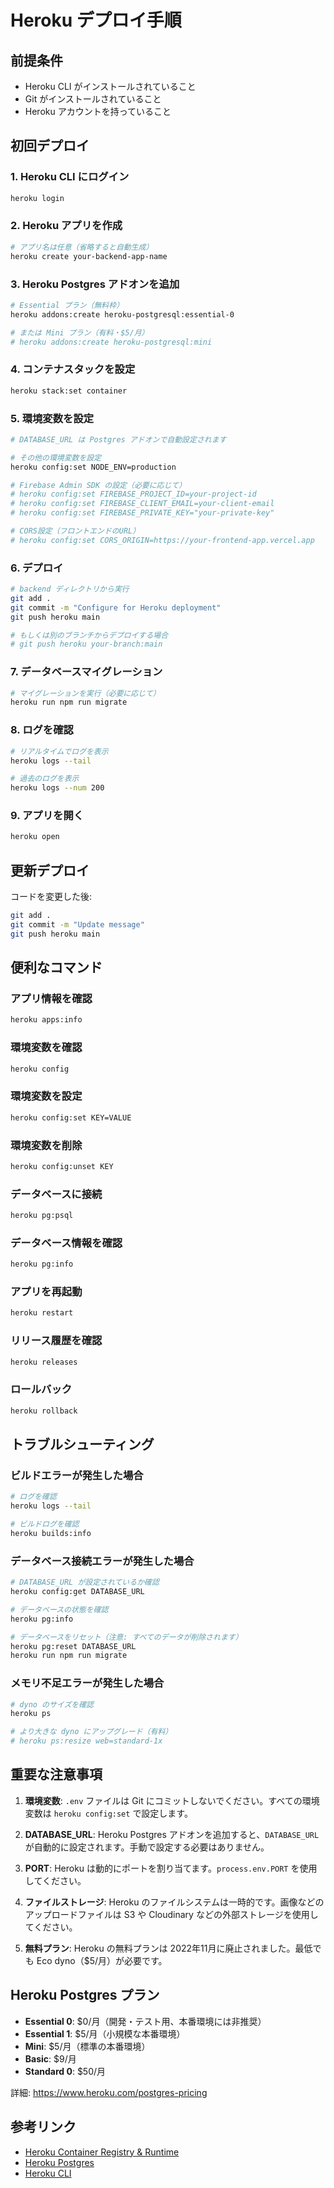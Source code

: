 # Heroku デプロイ手順

## 前提条件

- Heroku CLI がインストールされていること
- Git がインストールされていること
- Heroku アカウントを持っていること

## 初回デプロイ

### 1. Heroku CLI にログイン

```bash
heroku login
```

### 2. Heroku アプリを作成

```bash
# アプリ名は任意（省略すると自動生成）
heroku create your-backend-app-name
```

### 3. Heroku Postgres アドオンを追加

```bash
# Essential プラン（無料枠）
heroku addons:create heroku-postgresql:essential-0

# または Mini プラン（有料・$5/月）
# heroku addons:create heroku-postgresql:mini
```

### 4. コンテナスタックを設定

```bash
heroku stack:set container
```

### 5. 環境変数を設定

```bash
# DATABASE_URL は Postgres アドオンで自動設定されます

# その他の環境変数を設定
heroku config:set NODE_ENV=production

# Firebase Admin SDK の設定（必要に応じて）
# heroku config:set FIREBASE_PROJECT_ID=your-project-id
# heroku config:set FIREBASE_CLIENT_EMAIL=your-client-email
# heroku config:set FIREBASE_PRIVATE_KEY="your-private-key"

# CORS設定（フロントエンドのURL）
# heroku config:set CORS_ORIGIN=https://your-frontend-app.vercel.app
```

### 6. デプロイ

```bash
# backend ディレクトリから実行
git add .
git commit -m "Configure for Heroku deployment"
git push heroku main

# もしくは別のブランチからデプロイする場合
# git push heroku your-branch:main
```

### 7. データベースマイグレーション

```bash
# マイグレーションを実行（必要に応じて）
heroku run npm run migrate
```

### 8. ログを確認

```bash
# リアルタイムでログを表示
heroku logs --tail

# 過去のログを表示
heroku logs --num 200
```

### 9. アプリを開く

```bash
heroku open
```

## 更新デプロイ

コードを変更した後:

```bash
git add .
git commit -m "Update message"
git push heroku main
```

## 便利なコマンド

### アプリ情報を確認

```bash
heroku apps:info
```

### 環境変数を確認

```bash
heroku config
```

### 環境変数を設定

```bash
heroku config:set KEY=VALUE
```

### 環境変数を削除

```bash
heroku config:unset KEY
```

### データベースに接続

```bash
heroku pg:psql
```

### データベース情報を確認

```bash
heroku pg:info
```

### アプリを再起動

```bash
heroku restart
```

### リリース履歴を確認

```bash
heroku releases
```

### ロールバック

```bash
heroku rollback
```

## トラブルシューティング

### ビルドエラーが発生した場合

```bash
# ログを確認
heroku logs --tail

# ビルドログを確認
heroku builds:info
```

### データベース接続エラーが発生した場合

```bash
# DATABASE_URL が設定されているか確認
heroku config:get DATABASE_URL

# データベースの状態を確認
heroku pg:info

# データベースをリセット（注意: すべてのデータが削除されます）
heroku pg:reset DATABASE_URL
heroku run npm run migrate
```

### メモリ不足エラーが発生した場合

```bash
# dyno のサイズを確認
heroku ps

# より大きな dyno にアップグレード（有料）
# heroku ps:resize web=standard-1x
```

## 重要な注意事項

1. **環境変数**: `.env` ファイルは Git にコミットしないでください。すべての環境変数は `heroku config:set` で設定します。

2. **DATABASE_URL**: Heroku Postgres アドオンを追加すると、`DATABASE_URL` が自動的に設定されます。手動で設定する必要はありません。

3. **PORT**: Heroku は動的にポートを割り当てます。`process.env.PORT` を使用してください。

4. **ファイルストレージ**: Heroku のファイルシステムは一時的です。画像などのアップロードファイルは S3 や Cloudinary などの外部ストレージを使用してください。

5. **無料プラン**: Heroku の無料プランは 2022年11月に廃止されました。最低でも Eco dyno（$5/月）が必要です。

## Heroku Postgres プラン

- **Essential 0**: $0/月（開発・テスト用、本番環境には非推奨）
- **Essential 1**: $5/月（小規模な本番環境）
- **Mini**: $5/月（標準の本番環境）
- **Basic**: $9/月
- **Standard 0**: $50/月

詳細: https://www.heroku.com/postgres-pricing

## 参考リンク

- [Heroku Container Registry & Runtime](https://devcenter.heroku.com/articles/container-registry-and-runtime)
- [Heroku Postgres](https://devcenter.heroku.com/articles/heroku-postgresql)
- [Heroku CLI](https://devcenter.heroku.com/articles/heroku-cli)
